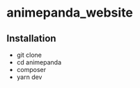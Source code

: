 # animepanda_website

## Installation

  - git clone
  - cd animepanda
  - composer 
  - yarn dev
  
